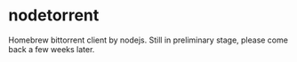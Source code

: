 # nodetorrent
Homebrew bittorrent client by nodejs.
Still in preliminary stage, please come back a few weeks later.
